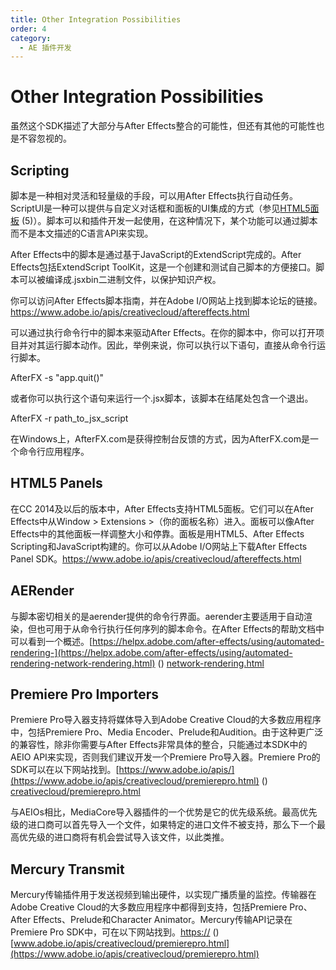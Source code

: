 ```yaml
---
title: Other Integration Possibilities
order: 4
category:
  - AE 插件开发
---
```


# Other Integration Possibilities

虽然这个SDK描述了大部分与After Effects整合的可能性，但还有其他的可能性也是不容忽视的。

## Scripting

脚本是一种相对灵活和轻量级的手段，可以用After Effects执行自动任务。ScriptUI是一种可以提供与自定义对话框和面板的UI集成的方式（参见[HTML5面板](#intro-other-integration-possibilities-html) (5)）。脚本可以和插件开发一起使用，在这种情况下，某个功能可以通过脚本而不是本文描述的C语言API来实现。

After Effects中的脚本是通过基于JavaScript的ExtendScript完成的。After Effects包括ExtendScript ToolKit，这是一个创建和测试自己脚本的方便接口。脚本可以被编译成.jsxbin二进制文件，以保护知识产权。

你可以访问After Effects脚本指南，并在Adobe I/O网站上找到脚本论坛的链接。<https://www.adobe.io/apis/creativecloud/aftereffects.html>

可以通过执行命令行中的脚本来驱动After Effects。在你的脚本中，你可以打开项目并对其运行脚本动作。因此，举例来说，你可以执行以下语句，直接从命令行运行脚本。

AfterFX -s "app.quit()"

或者你可以执行这个语句来运行一个.jsx脚本，该脚本在结尾处包含一个退出。

AfterFX -r path_to_jsx_script

在Windows上，AfterFX.com是获得控制台反馈的方式，因为AfterFX.com是一个命令行应用程序。

## HTML5 Panels

在CC 2014及以后的版本中，After Effects支持HTML5面板。它们可以在After Effects中从Window > Extensions >（你的面板名称）进入。面板可以像After Effects中的其他面板一样调整大小和停靠。面板是用HTML5、After Effects Scripting和JavaScript构建的。你可以从Adobe I/O网站上下载After Effects Panel SDK。<https://www.adobe.io/apis/creativecloud/aftereffects.html>

## AERender

与脚本密切相关的是aerender提供的命令行界面。aerender主要适用于自动渲染，但也可用于从命令行执行任何序列的脚本命令。在After Effects的帮助文档中可以看到一个概述。[https://helpx.adobe.com/after-effects/using/automated-rendering-](https://helpx.adobe.com/after-effects/using/automated-rendering-network-rendering.html) () [network-rendering.html](https://helpx.adobe.com/after-effects/using/automated-rendering-network-rendering.html)

## Premiere Pro Importers

Premiere Pro导入器支持将媒体导入到Adobe Creative Cloud的大多数应用程序中，包括Premiere Pro、Media Encoder、Prelude和Audition。由于这种更广泛的兼容性，除非你需要与After Effects非常具体的整合，只能通过本SDK中的AEIO API来实现，否则我们建议开发一个Premiere Pro导入器。Premiere Pro的SDK可以在以下网站找到。[https://www.adobe.io/apis/](https://www.adobe.io/apis/creativecloud/premierepro.html) () [creativecloud/premierepro.html](https://www.adobe.io/apis/creativecloud/premierepro.html)

与AEIOs相比，MediaCore导入器插件的一个优势是它的优先级系统。最高优先级的进口商可以首先导入一个文件，如果特定的进口文件不被支持，那么下一个最高优先级的进口商将有机会尝试导入该文件，以此类推。

## Mercury Transmit

Mercury传输插件用于发送视频到输出硬件，以实现广播质量的监控。传输器在Adobe Creative Cloud的大多数应用程序中都得到支持，包括Premiere Pro、After Effects、Prelude和Character Animator。Mercury传输API记录在Premiere Pro SDK中，可在以下网站找到。[https://](https://www.adobe.io/apis/creativecloud/premierepro.html) () [www.adobe.io/apis/creativecloud/premierepro.html](https://www.adobe.io/apis/creativecloud/premierepro.html)